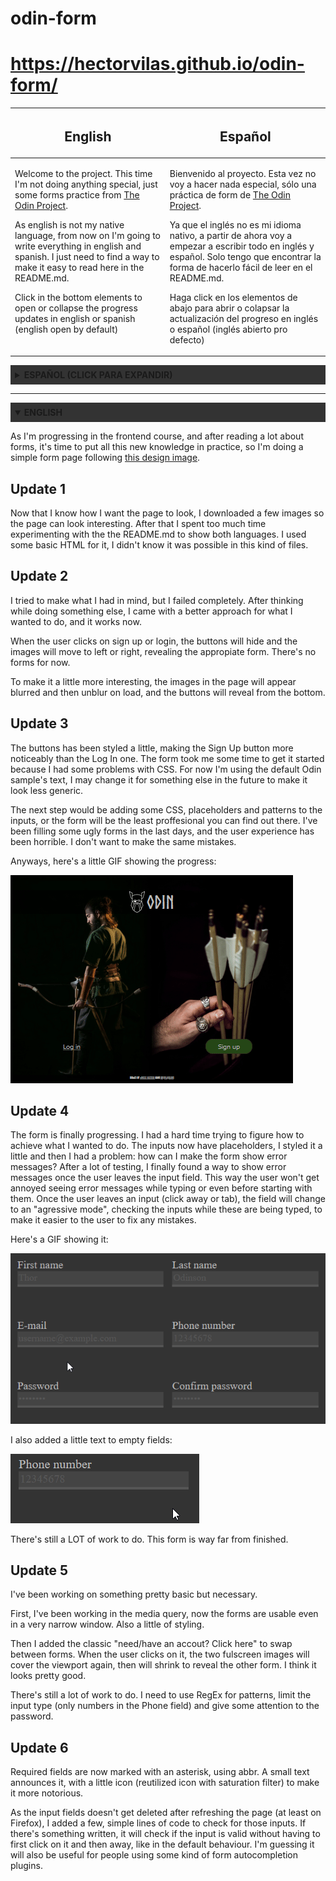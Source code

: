 # odin-form

# https://hectorvilas.github.io/odin-form/

<table>
<thead>
<tr>
<th><h2>English</h2></th>
<th><h2>Español</h2></th>
</tr>
</thead>
<tbody>
<tr>
<td style="vertical-align: top;"><p>Welcome to the project. This time I'm not doing anything special, just some forms practice from <a href="https://www.theodinproject.com/">The Odin Project</a>.</p>

<p>As english is not my native language, from now on I'm going to write everything in english and spanish. I just need to find a way to make it easy to read here in the README.md.</p>
<p>Click in the bottom elements to open or collapse the progress updates in english or spanish (english open by default)</p></td>

<td style="vertical-align: top;"><p>Bienvenido al proyecto. Esta vez no voy a hacer nada especial, sólo una práctica de form de <a href="https://www.theodinproject.com/">The Odin Project</a>.</p>

<p>Ya que el inglés no es mi idioma nativo, a partir de ahora voy a empezar a escribir todo en inglés y español. Solo tengo que encontrar la forma de hacerlo fácil de leer en el README.md.</p>
<p>Haga click en los elementos de abajo para abrir o colapsar la actualización del progreso en inglés o español (inglés abierto pro defecto)</p></td>
</tr>
</tbody>
</table>

<!--------------------------->
<!-- spanish version here --->
<!--------------------------->

<details style="margin-bottom: .5em;">
<summary style="background-color: #333; padding: .5em;flex:1 1 50%;"><strong>ESPAÑOL (CLICK PARA EXPANDIR)</strong></summary>
<p>A medida que progreso con el curso de frontend, y luego de haber leído un montón sobre formularios, es hora de poner todo ese nuevo conocimiento en práctica, por lo que voy a hacer una página de formulario siguiendo <a href="./others/sign-up-form.png">esta imagen de diseño</a>.</p>

<h2>Actualización 1</h2>
<p>Ahora que sé cómo quiero que se vea la página, he descargado unas pocas imágene para que la misma se vea interesante. Luego de eso dediqué demasiado tiempo experimentando con el README.md para mostrar ámbos idiomas. Usé un poco de HTML básico para eso, no sabía que era posible en este tipo de archivos.</p>

<h2>Actualización 2</h2>
<p>Intenté hacer lo que tenía en mente, pero fallé completamente. Mientras pensaba en el proyecto al hacer otras cosas, se me ocurrió una mejor forma de hacer lo que quería lograr, y ahora funciona.</p>
<p>Cuando el usuario hace click en sign up o login, los botones se ocultarán y las imágenes se moverán hacia la derecha o izquierda, revelando el formulario apropiado. Por ahora no hay formularios.</p>
<p>Para hacerlo un poco más interesante, las imágenes en la página aparecerán borrosas y luego se enfocarán, y los botones aparecerán por debajo.</p>

<h2>Actualización 3</h2>
<p>Los botones han sido estilizados un poco, haciendo que el de Sign Up sea más notable que el de Log In. El formulario me llevó algo de tiempo para empezarlo porque tuve algunos problemas con CSS. Por ahora estoy usando el texto por defecto de la muestra de Odin, quizá lo cambie por algo menos genérico en el futuro.</p>
<p>El siguiente paso sería añadir más CSS, placeholders y patterns a los inputs, o el formulario será lo menos profesional que uno podría encontrarse. He llenado algunos feos formularios en los últimos días, y la experiencia de usuario fue horrible. No quiero cometer los mismos errores.</p>
<p>En fin, acá dejo un GIF mostrando el progreso:</p>
<img src="./READMEmd/progress01.gif">

<h2>Actualización 4</h2>
<p>El formulario al fin progresa. Me costó encontrar la forma de lograr lo que tenía en mente. Los inputs ahora tienen placeholders, los estilicé un poco y luego me encontré con un problema: ¿cómo puedo hacer que el formulario muestre mensajes de error? Luego de testear un montón, finalmente encontré una forma de mostrar mensajes de error una vez que el usuario deja el input. De esta forma el usuario no será molestado con mensajes de error mientras escribe o incluso antes de empezarlos. Cuando el usuario deja un input (clickea fuera o presiona tab), el espacio cambiará a un "modo agresivo", comprobando lo ingresado mientras es escrito, para hacer más fácil encontrar y arreglar errores.</p>
<p>Acá hay un GIF mostrando esto:</p>
<img src="./READMEmd/progress02.gif">
<p>También añadí un texto para los campos vacíos:</p>
<img src="./READMEmd/progress03.gif">
<p>Aún hay mucho trabajo por hacer. El formulario está muy lejos de estar terminado.</p>

<h2>Actualización 5</h2>
<p>Estuve trabajando en algo básico pero necesario.</p>
<p>Primero, trabajé en el media query, ahora los formularios son usables incluso en una ventana muy angosta. También hice un poco de estilizado.</p>
<p>Luego añadí el clásico "necesita/ya tiene una cuenta? Click aquí" para alternar entre formularios. Cuando el usuario clickea en éste, las dos imágenes pantalla completa cubrirán todo el viewport otra vez, luego se achicarán para revelar el otro formulario. Creo que se ve bastante bien.</p>
<p>Aún hay mucho trabajo por hacer. Necesito usar RegEx para patrones, limitar el tipo de input (sólo números para el teléfono) y dedicarle atención a las contraseñas.</p>

<h2>Actualización 6</h2>
<p>Los campos requeridos ahora son marcados con asteriscos, usando abbr. Un texto chico lo anuncia, con un pequeño ícono (ícono reutilizado con filtro de saturación) para hacerlo más notorio.</p>
<p>Ya que los campos no se borran luego de refrescar la página (al menos en Firefox), añadí unas pocas, simples líneas de código para verificar esos inputs. Si tienen algo escrito, comprobarán si lo ingresado es válido sin tener que clickear dentro y luego fuera del mismo, como en el comportamiento por defecto. Asumo que ésto también será útil para gente que use algún tipo de plugin para autocompletado.</p>

<h2></h2>
<p></p>

</details>

<!--------------------------->
<!-- english version here --->
<!--------------------------->

---

<details open>
<summary style="background-color: #333; padding: .5em;flex:1 1 50%;"><strong>ENGLISH</strong></summary>
<p>As I'm progressing in the frontend course, and after reading a lot about forms, it's time to put all this new knowledge in practice, so I'm doing a simple form page following <a href="./others/sign-up-form.png">this design image</a>.</p>

<h2>Update 1</h2>
<p>Now that I know how I want the page to look, I downloaded a few images so the page can look interesting. After that I spent too much time experimenting with the the README.md to show both languages. I used some basic HTML for it, I didn't know it was possible in this kind of files.</p>

<h2>Update 2</h2>
<p>I tried to make what I had in mind, but I failed completely. After thinking while doing something else, I came with a better approach for what I wanted to do, and it works now.</p>
<p>When the user clicks on sign up or login, the buttons will hide and the images will move to left or right, revealing the appropiate form. There's no forms for now.</p>
<p>To make it a little more interesting, the images in the page will appear blurred and then unblur on load, and the buttons will reveal from the bottom.</p>

<h2>Update 3</h2>
<p>The buttons has been styled a little, making the Sign Up button more noticeably than the Log In one. The form took me some time to get it started because I had some problems with CSS. For now I'm using the default Odin sample's text, I may change it for something else in the future to make it look less generic.</p>
<p>The next step would be adding some CSS, placeholders and patterns to the inputs, or the form will be the least proffesional you can find out there. I've been filling some ugly forms in the last days, and the user experience has been horrible. I don't want to make the same mistakes.</p>
<p>Anyways, here's a little GIF showing the progress:</p>
<img src="./READMEmd/progress01.gif">


<h2>Update 4</h2>
<p>The form is finally progressing. I had a hard time trying to figure how to achieve what I wanted to do. The inputs now have placeholders, I styled it a little and then I had a problem: how can I make the form show error messages? After a lot of testing, I finally found a way to show error messages once the user leaves the input field. This way the user won't get annoyed seeing error messages while typing or even before starting with them. Once the user leaves an input (click away or tab), the field will change to an "agressive mode", checking the inputs while these are being typed, to make it easier to the user to fix any mistakes.</p>
<p>Here's a GIF showing it:</p>
<img src="./READMEmd/progress02.gif">
<p>I also added a little text to empty fields:</p>
<img src="./READMEmd/progress03.gif">
<p>There's still a LOT of work to do. This form is way far from finished.</p>

<h2>Update 5</h2>
<p>I've been working on something pretty basic but necessary.</p>
<p>First, I've been working in the media query, now the forms are usable even in a very narrow window. Also a little of styling.</p>
<p>Then I added the classic "need/have an accout? Click here" to swap between forms. When the user clicks on it, the two fulscreen images will cover the viewport again, then will shrink to reveal the other form. I think it looks pretty good.</p>
<p>There's still a lot of work to do. I need to use RegEx for patterns, limit the input type (only numbers in the Phone field) and give some attention to the password.</p>


<h2>Update 6</h2>
<p>Required fields are now marked with an asterisk, using abbr. A small text announces it, with a little icon (reutilized icon with saturation filter) to make it more notorious.</p>
<p>As the input fields doesn't get deleted after refreshing the page (at least on Firefox), I added a few, simple lines of code to check for those inputs. If there's something written, it will check if the input is valid without having to first click on it and then away, like in the default behaviour. I'm guessing it will also be useful for people using some kind of form autocompletion plugins.</p>

<h2></h2>
<p></p>

</details>